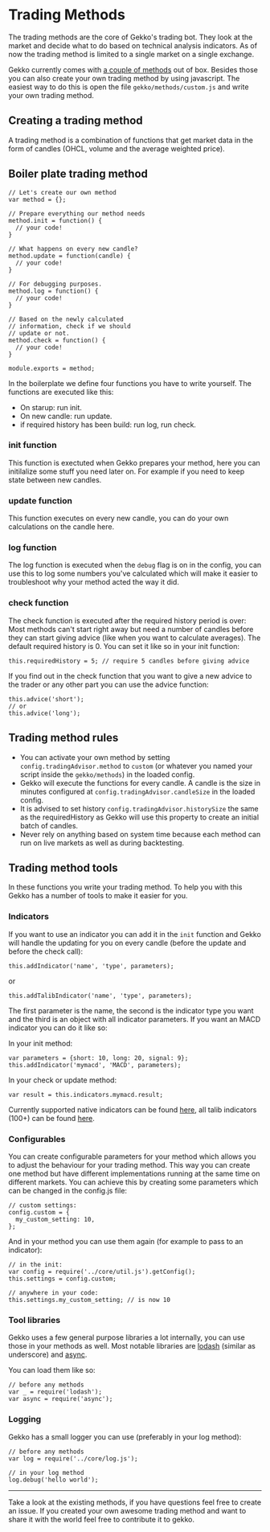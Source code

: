 # Trading Methods

The trading methods are the core of Gekko's trading bot. They look at the market and decide what to do based on technical analysis indicators. As of now the trading method is limited to a single market on a single exchange.

Gekko currently comes with [a couple of methods](../Trading_methods.md) out of box. Besides those you can also create your own trading method by using javascript. The easiest way to do this is open the file `gekko/methods/custom.js` and write your own trading method.

## Creating a trading method

A trading method is a combination of functions that get market data in the form of candles (OHCL, volume and the average weighted price).

## Boiler plate trading method

    // Let's create our own method
    var method = {};

    // Prepare everything our method needs
    method.init = function() {
      // your code!
    }

    // What happens on every new candle?
    method.update = function(candle) {
      // your code!
    }

    // For debugging purposes.
    method.log = function() {
      // your code!
    }

    // Based on the newly calculated
    // information, check if we should
    // update or not.
    method.check = function() {
      // your code!
    }

    module.exports = method;

In the boilerplate we define four functions you have to write yourself. The functions are executed like this:

- On starup: run init.
- On new candle: run update.
 - if required history has been build: run log, run check.

### init function

This function is exectuted when Gekko prepares your method, here you can initilalize some stuff you need later on. For example if you need to keep state between new candles.

### update function

This function executes on every new candle, you can do your own calculations on the candle here.

### log function

The log function is executed when the `debug` flag is on in the config, you can use this to log some numbers you've calculated which will make it easier to troubleshoot why your method acted the way it did.

### check function

The check function is executed after the required history period is over: Most methods can't start right away but need a number of candles before they can start giving advice (like when you want to calculate averages). The default required history is 0. You can set it like so in your init function:

    this.requiredHistory = 5; // require 5 candles before giving advice

If you find out in the check function that you want to give a new advice to the trader or any other part you can use the advice function:

    this.advice('short');
    // or
    this.advice('long');

## Trading method rules

- You can activate your own method by setting `config.tradingAdvisor.method` to `custom` (or whatever you named your script inside the `gekko/methods`) in the loaded config.
- Gekko will execute the functions for every candle. A candle is the size in minutes configured at `config.tradingAdvisor.candleSize` in the loaded config.
- It is advised to set history `config.tradingAdvisor.historySize` the same as the requiredHistory as Gekko will use this property to create an initial batch of candles.
- Never rely on anything based on system time because each method can run on live markets as well as during backtesting.

## Trading method tools

In these functions you write your trading method. To help you with this Gekko has a number of tools to make it easier for you.

### Indicators

If you want to use an indicator you can add it in the `init` function and Gekko will handle the updating for you on every candle (before the update and before the check call):

    this.addIndicator('name', 'type', parameters);

or

    this.addTalibIndicator('name', 'type', parameters);

The first parameter is the name, the second is the indicator type you want and the third is an object with all indicator parameters. If you want an MACD indicator you can do it like so:

In your init method:
  
    var parameters = {short: 10, long: 20, signal: 9};
    this.addIndicator('mymacd', 'MACD', parameters);

In your check or update method:

    var result = this.indicators.mymacd.result;

Currently supported native indicators can be found [here](https://github.com/askmike/gekko/tree/stable/methods/indicators), all talib indicators (100+) can be found [here](http://ta-lib.org/function.html).

### Configurables

You can create configurable parameters for your method which allows you to adjust the behaviour for your trading method. This way you can create one method but have different implementations running at the same time on different markets. You can achieve this by creating some parameters which can be changed in the config.js file:

    // custom settings:
    config.custom = {
      my_custom_setting: 10,
    };

And in your method you can use them again (for example to pass to an indicator):

    // in the init:
    var config = require('../core/util.js').getConfig();
    this.settings = config.custom;

    // anywhere in your code:
    this.settings.my_custom_setting; // is now 10

### Tool libraries

Gekko uses a few general purpose libraries a lot internally, you can use those in your methods as well. Most notable libraries are [lodash](http://lodash.com/) (similar as underscore) and [async](https://github.com/caolan/async).

You can load them like so:

    // before any methods
    var _ = require('lodash');
    var async = require('async');

### Logging

Gekko has a small logger you can use (preferably in your log method):

    // before any methods
    var log = require('../core/log.js');

    // in your log method
    log.debug('hello world');


-----

Take a look at the existing methods, if you have questions feel free to create an issue. If you created your own awesome trading method and want to share it with the world feel free to contribute it to gekko.